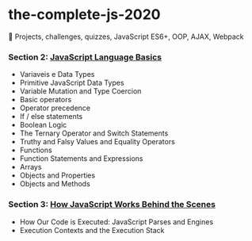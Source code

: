 # the-complete-js-2020
:beer: Projects, challenges, quizzes, JavaScript ES6+, OOP, AJAX, Webpack

### Section 2: [JavaScript Language Basics](./2-js-basics)

- Variaveis e Data Types
- Primitive JavaScript Data Types
- Variable Mutation and Type Coercion
- Basic operators
- Operator precedence
- If / else statements
- Boolean Logic
- The Ternary Operator and Switch Statements
- Truthy and Falsy Values and Equality Operators
- Functions
- Function Statements and Expressions
- Arrays
- Objects and Properties
- Objects and Methods

### Section 3: [How JavaScript Works Behind the Scenes](./3-how-JS-works)

- How Our Code is Executed: JavaScript Parses and Engines
- Execution Contexts and the Execution Stack
